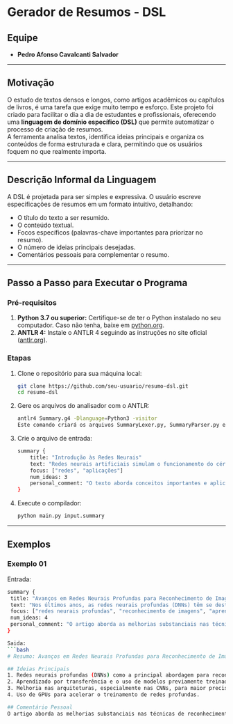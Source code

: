 # Gerador de Resumos - DSL

## Equipe
- **Pedro Afonso Cavalcanti Salvador**  

---

## Motivação
O estudo de textos densos e longos, como artigos acadêmicos ou capítulos de livros, é uma tarefa que exige muito tempo e esforço. Este projeto foi criado para facilitar o dia a dia de estudantes e profissionais, oferecendo uma **linguagem de domínio específico (DSL)** que permite automatizar o processo de criação de resumos.  
A ferramenta analisa textos, identifica ideias principais e organiza os conteúdos de forma estruturada e clara, permitindo que os usuários foquem no que realmente importa.

---

## Descrição Informal da Linguagem
A DSL é projetada para ser simples e expressiva. O usuário escreve especificações de resumos em um formato intuitivo, detalhando:
- O título do texto a ser resumido.
- O conteúdo textual.
- Focos específicos (palavras-chave importantes para priorizar no resumo).
- O número de ideias principais desejadas.
- Comentários pessoais para complementar o resumo.

---

## Passo a Passo para Executar o Programa

### Pré-requisitos
1. **Python 3.7 ou superior:** Certifique-se de ter o Python instalado no seu computador. Caso não tenha, baixe em [python.org](https://www.python.org/).  
2. **ANTLR 4:** Instale o ANTLR 4 seguindo as instruções no site oficial ([antlr.org](https://www.antlr.org/)).  

### Etapas
1. Clone o repositório para sua máquina local:
   ```bash
   git clone https://github.com/seu-usuario/resumo-dsl.git
   cd resumo-dsl
2. Gere os arquivos do analisador com o ANTLR:
   ```bash
   antlr4 Summary.g4 -Dlanguage=Python3 -visitor
   Este comando criará os arquivos SummaryLexer.py, SummaryParser.py e SummaryVisitor.py no diretório.

4. Crie o arquivo de entrada:
   ```bash
   summary {
       title: "Introdução às Redes Neurais"
       text: "Redes neurais artificiais simulam o funcionamento do cérebro humano. Elas são compostas por neurônios artificiais interligados. São amplamente utilizadas em classificação de imagens, reconhecimento de fala e tradução de idiomas. Um exemplo é o uso em visão computacional, como reconhecimento facial."
       focus: ["redes", "aplicações"]
       num_ideas: 3
       personal_comment: "O texto aborda conceitos importantes e aplicações práticas."
   }

6. Execute o compilador:
   ```bash
   python main.py input.summary
   
---

## Exemplos

### Exemplo 01
Entrada:
   ```bash
summary {
    title: "Avanços em Redes Neurais Profundas para Reconhecimento de Imagens"
    text: "Nos últimos anos, as redes neurais profundas (DNNs) têm se destacado como uma das principais abordagens para reconhecimento de imagens em larga escala. Com a introdução de técnicas como o aprendizado por transferência, que utiliza modelos previamente treinados em grandes datasets, o desempenho em tarefas como reconhecimento facial e classificação de objetos melhorou significativamente. Além disso, as melhorias em arquiteturas como as Redes Neurais Convolucionais (CNNs) e a adoção de GPUs para acelerar o treinamento, resultaram em uma revolução no campo. Embora o treinamento de redes profundas ainda seja uma tarefa intensiva em termos de tempo e recursos computacionais, as vantagens em termos de precisão são inegáveis."
    focus: ["redes neurais profundas", "reconhecimento de imagens", "aprendizado por transferência", "CNNs", "GPUs"]
    num_ideas: 4
    personal_comment: "O artigo aborda as melhorias substanciais nas técnicas de reconhecimento de imagens, que têm impacto direto em diversas aplicações como segurança e saúde."
}

Saida:
   ```bash
# Resumo: Avanços em Redes Neurais Profundas para Reconhecimento de Imagens

## Ideias Principais
1. Redes neurais profundas (DNNs) como a principal abordagem para reconhecimento de imagens.
2. Aprendizado por transferência e o uso de modelos previamente treinados.
3. Melhoria nas arquiteturas, especialmente nas CNNs, para maior precisão.
4. Uso de GPUs para acelerar o treinamento de redes profundas.

## Comentário Pessoal
O artigo aborda as melhorias substanciais nas técnicas de reconhecimento de imagens, que têm impacto direto em diversas aplicações como segurança e saúde.





